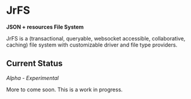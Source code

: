 # JrFS

**JSON + resources File System**

JrFS is a (transactional, queryable, websocket accessible, collaborative,
caching) file system with customizable driver and file type providers.

## Current Status

_Alpha - Experimental_

More to come soon. This is a work in progress.
